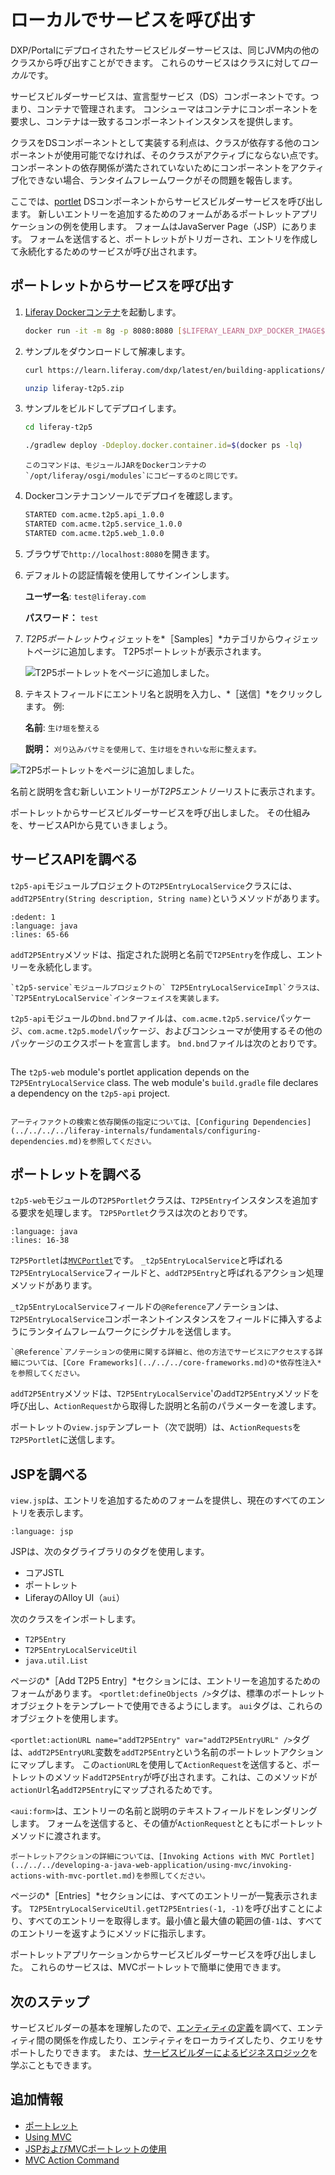 # ローカルでサービスを呼び出す

DXP/Portalにデプロイされたサービスビルダーサービスは、同じJVM内の他のクラスから呼び出すことができます。 これらのサービスはクラスに対して*ローカル*です。

サービスビルダーサービスは、宣言型サービス（DS）コンポーネントです。つまり、コンテナで管理されます。 コンシューマはコンテナにコンポーネントを要求し、コンテナは一致するコンポーネントインスタンスを提供します。

クラスをDSコンポーネントとして実装する利点は、クラスが依存する他のコンポーネントが使用可能でなければ、そのクラスがアクティブにならない点です。 コンポーネントの依存関係が満たされていないためにコンポーネントをアクティブ化できない場合、ランタイムフレームワークがその問題を報告します。

ここでは、[portlet](../../../developing-a-java-web-application/reference/portlets.md) DSコンポーネントからサービスビルダーサービスを呼び出します。  新しいエントリーを追加するためのフォームがあるポートレットアプリケーションの例を使用します。 フォームはJavaServer Page（JSP）にあります。 フォームを送信すると、ポートレットがトリガーされ、エントリを作成して永続化するためのサービスが呼び出されます。

## ポートレットからサービスを呼び出す

1. [Liferay Dockerコンテナ](../../../../installation-and-upgrades/installing-liferay/using-liferay-docker-images.md)を起動します。

   ```bash
   docker run -it -m 8g -p 8080:8080 [$LIFERAY_LEARN_DXP_DOCKER_IMAGE$]
   ```

1. サンプルをダウンロードして解凍します。

   ```bash
   curl https://learn.liferay.com/dxp/latest/en/building-applications/data-frameworks/service-builder/service-builder-basics/liferay-t2p5.zip -O
   ```

   ```bash
   unzip liferay-t2p5.zip
   ```

1. サンプルをビルドしてデプロイします。

    ```bash
    cd liferay-t2p5
    ```

    ```bash
    ./gradlew deploy -Ddeploy.docker.container.id=$(docker ps -lq)
    ```

    ```{note}
    このコマンドは、モジュールJARをDockerコンテナの`/opt/liferay/osgi/modules`にコピーするのと同じです。
    ```

1. Dockerコンテナコンソールでデプロイを確認します。

    ```bash
    STARTED com.acme.t2p5.api_1.0.0
    STARTED com.acme.t2p5.service_1.0.0
    STARTED com.acme.t2p5.web_1.0.0
    ```

1. ブラウザで`http://localhost:8080`を開きます。

1. デフォルトの認証情報を使用してサインインします。

    **ユーザー名**: `test@liferay.com`

    **パスワード：** `test`

1. *T2P5ポートレット*ウィジェットを*［Samples］*カテゴリからウィジェットページに追加します。 T2P5ポートレットが表示されます。

   ![T2P5ポートレットをページに追加しました。](./invoking-a-service-locally/images/01.png)

1. テキストフィールドにエントリ名と説明を入力し、*［送信］*をクリックします。 例:

    **名前**: `生け垣を整える `

    **説明：** `刈り込みバサミを使用して、生け垣をきれいな形に整えます。`

![T2P5ポートレットをページに追加しました。](./invoking-a-service-locally/images/02.png)

名前と説明を含む新しいエントリーが*T2P5エントリー*リストに表示されます。

ポートレットからサービスビルダーサービスを呼び出しました。 その仕組みを、サービスAPIから見ていきましょう。

## サービスAPIを調べる

`t2p5-api`モジュールプロジェクトの`T2P5EntryLocalService`クラスには、`addT2P5Entry(String description, String name)`というメソッドがあります。

```{literalinclude} ./invoking-a-service-locally/resources/liferay-t2p5.zip/t2p5-api/src/main/java/com/acme/t2p5/service/T2P5EntryLocalService.java
:dedent: 1
:language: java
:lines: 65-66
```

`addT2P5Entry`メソッドは、指定された説明と名前で`T2P5Entry`を作成し、エントリーを永続化します。

```{note}
`t2p5-service`モジュールプロジェクトの` T2P5EntryLocalServiceImpl`クラスは、 `T2P5EntryLocalService`インターフェイスを実装します。
```

`t2p5-api`モジュールの`bnd.bnd`ファイルは、`com.acme.t2p5.service`パッケージ、`com.acme.t2p5.model`パッケージ、およびコンシューマが使用するその他のパッケージのエクスポートを宣言します。 `bnd.bnd`ファイルは次のとおりです。
```{literalinclude} ./invoking-a-service-locally/resources/liferay-t2p5.zip/t2p5-api/bnd.bnd
```

The `t2p5-web` module's portlet application depends on the `T2P5EntryLocalService` class. The web module's `build.gradle` file declares a dependency on the `t2p5-api` project.

```{literalinclude} ./invoking-a-service-locally/resources/liferay-t2p5.zip/t2p5-web/build.gradle
```

```{note}
アーティファクトの検索と依存関係の指定については、[Configuring Dependencies](../../../../liferay-internals/fundamentals/configuring-dependencies.md)を参照してください。
```

## ポートレットを調べる

`t2p5-web`モジュールの`T2P5Portlet`クラスは、`T2P5Entry`インスタンスを追加する要求を処理します。 `T2P5Portlet`クラスは次のとおりです。

```{literalinclude} ./invoking-a-service-locally/resources/liferay-t2p5.zip/t2p5-web/src/main/java/com/acme/t2p5/web/internal/portlet/T2P5Portlet.java
:language: java
:lines: 16-38
```

`T2P5Portlet`は[`MVCPortlet`](../../../developing-a-java-web-application/using-mvc.md)です。 `_t2p5EntryLocalService`と呼ばれる`T2P5EntryLocalService`フィールドと、`addT2P5Entry`と呼ばれるアクション処理メソッドがあります。

`_t2p5EntryLocalService`フィールドの`@Reference`アノテーションは、`T2P5EntryLocalService`コンポーネントインスタンスをフィールドに挿入するようにランタイムフレームワークにシグナルを送信します。

```{note}
`@Reference`アノテーションの使用に関する詳細と、他の方法でサービスにアクセスする詳細については、[Core Frameworks](../../../core-frameworks.md)の*依存性注入*を参照してください。
```

`addT2P5Entry`メソッドは、`T2P5EntryLocalService`'の`addT2P5Entry`メソッドを呼び出し、`ActionRequest`から取得した説明と名前のパラメーターを渡します。

ポートレットの`view.jsp`テンプレート（次で説明）は、`ActionRequests`を`T2P5Portlet`に送信します。

## JSPを調べる

`view.jsp`は、エントリを追加するためのフォームを提供し、現在のすべてのエントリを表示します。

```{literalinclude} ./invoking-a-service-locally/resources/liferay-t2p5.zip/t2p5-web/src/main/resources/META-INF/resources/view.jsp
:language: jsp
```

JSPは、次のタグライブラリのタグを使用します。

* コアJSTL
* ポートレット
* LiferayのAlloy UI（`aui`）

次のクラスをインポートします。

* `T2P5Entry`
* `T2P5EntryLocalServiceUtil`
* `java.util.List`

ページの*［Add T2P5 Entry］*セクションには、エントリーを追加するためのフォームがあります。 `<portlet:defineObjects />`タグは、標準のポートレットオブジェクトをテンプレートで使用できるようにします。 `aui`タグは、これらのオブジェクトを使用します。

`<portlet:actionURL name="addT2P5Entry" var="addT2P5EntryURL" />`タグは、`addT2P5EntryURL`変数を`addT2P5Entry`という名前のポートレットアクションにマップします。 この`actionURL`を使用して`ActionRequest`を送信すると、ポートレットのメソッド`addT2P5Entry`が呼び出されます。これは、このメソッドが`actionUrl`名`addT2P5Entry`にマップされるためです。

`<aui:form>`は、エントリーの名前と説明のテキストフィールドをレンダリングします。 フォームを送信すると、その値が`ActionRequest`とともにポートレットメソッドに渡されます。

```{note}
ポートレットアクションの詳細については、[Invoking Actions with MVC Portlet](../../../developing-a-java-web-application/using-mvc/invoking-actions-with-mvc-portlet.md)を参照してください。 
```

ページの*［Entries］*セクションには、すべてのエントリーが一覧表示されます。  `T2P5EntryLocalServiceUtil.getT2P5Entries(-1, -1)`を呼び出すことにより、すべてのエントリーを取得します。最小値と最大値の範囲の値`-1`は、すべてのエントリーを返すようにメソッドに指示します。

ポートレットアプリケーションからサービスビルダーサービスを呼び出しました。 これらのサービスは、MVCポートレットで簡単に使用できます。

## 次のステップ

サービスビルダーの基本を理解したので、[エンティティの定義](../defining-entities.md)を調べて、エンティティ間の関係を作成したり、エンティティをローカライズしたり、クエリをサポートしたりできます。  または、[サービスビルダーによるビジネスロジック](../business-logic-with-service-builder.md)を学ぶこともできます。

## 追加情報

* [ポートレット](../../../developing-a-java-web-application/reference/portlets.md)
* [Using MVC](../../../developing-a-java-web-application/using-mvc.md)
* [JSPおよびMVCポートレットの使用](../../../developing-a-java-web-application/using-mvc/using-a-jsp-and-mvc-portlet.md)
* [MVC Action Command](../../../developing-a-java-web-application/using-mvc/mvc-action-command.md)
